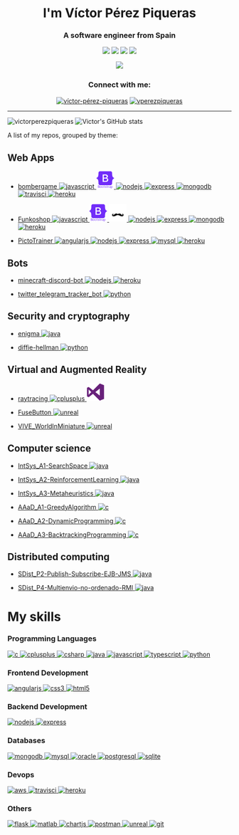 <h1 align="center">I'm Víctor Pérez Piqueras</h1>
<h3 align="center">A software engineer from Spain</h3>


<p align="center">
        <img src="https://img.shields.io/static/v1?label=status&message=studying&color=blue">
 <img src="https://img.shields.io/static/v1?label=coffee&message=98%&color=success">
  <img src="https://img.shields.io/static/v1?label=build&message=failed&color=red">
        <img src="https://img.shields.io/static/v1?label=failed??%20are%20you%20serious&message=%20i%20checked%20it%2070%20times&color=red">
</p>

<p align="center">
       <a href="https://www.scrum.org/user/746391" target="_blank"><img src="https://static.scrum.org/web/open-badges/psmi.png" height="70"></a>
</p>

        
<h3 align="center">Connect with me:</h3>
<p align="center">
        <a href="https://linkedin.com/in/víctor-pérez-piqueras" target="blank"><img align="center"
                        src="https://cdn.jsdelivr.net/npm/simple-icons@3.0.1/icons/linkedin.svg"
                        alt="víctor-pérez-piqueras" height="30" width="40" /></a>
        <a href="https://twitter.com/vperezpiqueras" target="blank"><img align="center"
                        src="https://cdn.jsdelivr.net/npm/simple-icons@3.0.1/icons/twitter.svg"
                        alt="vperezpiqueras" height="30" width="40" /></a>
</p>

---


<img align="top" height="195"
                src="https://github-readme-stats.vercel.app/api/top-langs?username=victorperezpiqueras&show_icons=true&locale=en&layout=compact"
                alt="victorperezpiqueras" /> ![Victor's GitHub stats](https://github-readme-stats.vercel.app/api?username=victorperezpiqueras&show_icons=true)

A list of my repos, grouped by theme:


## Web Apps

- [bombergame](https://github.com/victorperezpiqueras/bombergame)<a
        href="https://developer.mozilla.org/en-US/docs/Web/JavaScript" target="_blank"> <img
                src="https://upload.vectorlogo.zone/logos/javascript/images/239ec8a4-163e-4792-83b6-3f6d96911757.svg"
                alt="javascript" width="40" height="40" /> </a><a href="https://getbootstrap.com/" target="_blank"> <img
                src="https://github.com/devicons/devicon/blob/master/icons/bootstrap/bootstrap-plain-wordmark.svg"
                alt="c" width="40" height="40" /> </a><a href="https://nodejs.org" target="_blank"> <img
                src="https://www.vectorlogo.zone/logos/nodejs/nodejs-ar21.svg"
                alt="nodejs" height="40" /> </a><a href="https://expressjs.com" target="_blank"> <img
                src="https://www.vectorlogo.zone/logos/expressjs/expressjs-ar21.svg"
                alt="express" height="30" /> </a><a href="https://www.mongodb.com/" target="_blank"> <img
                src="https://www.vectorlogo.zone/logos/mongodb/mongodb-ar21.svg"
                alt="mongodb" height="40" /> </a><a href="https://travis-ci.org" target="_blank"> <img
                        src="https://www.vectorlogo.zone/logos/travis-ci/travis-ci-icon.svg" alt="travisci"
                        width="40" height="40" />
        </a><a href="https://heroku.com" target="_blank"> <img
                src="https://www.vectorlogo.zone/logos/heroku/heroku-icon.svg" alt="heroku" width="40"
                height="40" /></a>

- [Funkoshop](https://github.com/victorperezpiqueras/Funkoshop)<a
        href="https://developer.mozilla.org/en-US/docs/Web/JavaScript" target="_blank"> <img
                src="https://upload.vectorlogo.zone/logos/javascript/images/239ec8a4-163e-4792-83b6-3f6d96911757.svg"
                alt="javascript" width="40" height="40" /> </a><a href="https://getbootstrap.com/" target="_blank"> <img
                src="https://github.com/devicons/devicon/blob/master/icons/bootstrap/bootstrap-plain-wordmark.svg"
                alt="c" width="40" height="40" /> </a><a href="https://handlebarsjs.com/" target="_blank"> <img
                src="https://github.com/devicons/devicon/blob/master/icons/handlebars/handlebars-original-wordmark.svg"
                alt="handlebars" width="40" height="40" /><a href="https://nodejs.org" target="_blank"> <img
                        src="https://www.vectorlogo.zone/logos/nodejs/nodejs-ar21.svg"
                        alt="nodejs" height="40" /> </a><a href="https://expressjs.com" target="_blank"> <img
                        src="https://www.vectorlogo.zone/logos/expressjs/expressjs-ar21.svg"
                        alt="express" height="30" /> </a><a href="https://www.mongodb.com/" target="_blank">
                <img src="https://www.vectorlogo.zone/logos/mongodb/mongodb-ar21.svg"
                        alt="mongodb" height="40" /> </a><a href="https://heroku.com" target="_blank"> <img
                        src="https://www.vectorlogo.zone/logos/heroku/heroku-icon.svg" alt="heroku" width="40"
                        height="40" /></a>

- [PictoTrainer](https://github.com/victorperezpiqueras/PictoTrainer)<a href="https://angular.io"
        target="_blank"> <img
                src="https://www.vectorlogo.zone/logos/angular/angular-icon.svg"
                alt="angularjs" width="40" height="40" /> </a><a href="https://nodejs.org" target="_blank"> <img
                src="https://www.vectorlogo.zone/logos/nodejs/nodejs-ar21.svg"
                alt="nodejs" height="40" /> </a><a href="https://expressjs.com" target="_blank"> <img
                src="https://www.vectorlogo.zone/logos/expressjs/expressjs-ar21.svg"
                alt="express" height="30" /> </a><a href="https://www.mysql.com/" target="_blank">
        <img src="https://www.vectorlogo.zone/logos/mysql/mysql-ar21.svg"
                alt="mysql" height="40" /> </a><a href="https://heroku.com" target="_blank"> <img
                src="https://www.vectorlogo.zone/logos/heroku/heroku-icon.svg" alt="heroku" width="40"
                height="40" /></a>

## Bots

- [minecraft-discord-bot](https://github.com/victorperezpiqueras/minecraft-discord-bot)<a
        href="https://nodejs.org" target="_blank"> <img
                src="https://www.vectorlogo.zone/logos/nodejs/nodejs-ar21.svg"
                alt="nodejs" height="40" /> </a><a href="https://heroku.com" target="_blank"> <img
                src="https://www.vectorlogo.zone/logos/heroku/heroku-icon.svg" alt="heroku" width="40"
                height="40" /></a>


- [twitter_telegram_tracker_bot](https://github.com/victorperezpiqueras/twitter_telegram_tracker_bot)<a href="https://www.python.org"
        target="_blank"> <img
                src="https://www.vectorlogo.zone/logos/python/python-icon.svg"
                alt="python"  height="40" /> </a>

                
## Security and cryptography

- [enigma](https://github.com/victorperezpiqueras/enigma)<a href="https://www.java.com" target="_blank"> <img
                src="https://www.vectorlogo.zone/logos/java/java-vertical.svg"
                alt="java" width="40"  /> </a>

- [diffie-hellman](https://github.com/victorperezpiqueras/diffie-hellman)<a href="https://www.python.org"
        target="_blank"> <img
                src="https://www.vectorlogo.zone/logos/python/python-icon.svg"
                alt="python"  height="40" /> </a>

## Virtual and Augmented Reality

- [raytracing](https://github.com/victorperezpiqueras/raytracing)<a href="https://www.w3schools.com/cpp/"
        target="_blank"> <img
                src="https://cdn.worldvectorlogo.com/logos/c.svg"
                alt="cplusplus" height="40" /> </a><a href="https://visualstudio.microsoft.com"
        target="_blank"> <img
                src="https://github.com/devicons/devicon/blob/master/icons/visualstudio/visualstudio-plain.svg"
                alt="visualstudio" height="40" /> </a>
                
- [FuseButton](https://github.com/victorperezpiqueras/FuseButton)<a href="https://unrealengine.com/" target="_blank"> <img
                        src="https://raw.githubusercontent.com/kenangundogan/fontisto/036b7eca71aab1bef8e6a0518f7329f13ed62f6b/icons/svg/brand/unreal-engine.svg"
                        alt="unreal" width="30" height="30" /> </a>
                        
- [VIVE_WorldInMiniature](https://github.com/victorperezpiqueras/VIVE_WorldInMiniature)<a href="https://unrealengine.com/" target="_blank"> <img
                        src="https://raw.githubusercontent.com/kenangundogan/fontisto/036b7eca71aab1bef8e6a0518f7329f13ed62f6b/icons/svg/brand/unreal-engine.svg"
                        alt="unreal" width="30" height="30" /> </a>
                        
## Computer science

- [IntSys_A1-SearchSpace](https://github.com/victorperezpiqueras/IntSys_A1-SearchSpace)<a
        href="https://www.java.com" target="_blank"> <img
                src="https://www.vectorlogo.zone/logos/java/java-vertical.svg"
                alt="java" width="40" /> </a>

- [IntSys_A2-ReinforcementLearning](https://github.com/victorperezpiqueras/IntSys_A2-ReinforcementLearning)<a
        href="https://www.java.com" target="_blank"> <img
                src="https://www.vectorlogo.zone/logos/java/java-vertical.svg"
                alt="java" width="40" /> </a>

- [IntSys_A3-Metaheuristics](https://github.com/victorperezpiqueras/IntSys_A3-Metaheuristics)<a
        href="https://www.java.com" target="_blank"> <img
                src="https://www.vectorlogo.zone/logos/java/java-vertical.svg"
                alt="java" width="40" /> </a>

- [AAaD_A1-GreedyAlgorithm](https://github.com/victorperezpiqueras/AAaD_A1-GreedyAlgorithm)<a
        href="https://www.cprogramming.com/" target="_blank"> <img
                src="https://cdn.iconscout.com/icon/free/png-64/c-programming-569564.png" alt="c" 
                height="40" />
</a>

- [AAaD_A2-DynamicProgramming](https://github.com/victorperezpiqueras/AAaD_A2-DynamicProgramming)<a
        href="https://www.cprogramming.com/" target="_blank"> <img
                src="https://cdn.iconscout.com/icon/free/png-64/c-programming-569564.png" alt="c" 
                height="40" />
</a>

- [AAaD_A3-BacktrackingProgramming](https://github.com/victorperezpiqueras/AAaD_A3-BacktrackingProgramming)<a
        href="https://www.cprogramming.com/" target="_blank"> <img
                src="https://cdn.iconscout.com/icon/free/png-64/c-programming-569564.png" alt="c" 
                height="40" />
</a>

## Distributed computing

- [SDist_P2-Publish-Subscribe-EJB-JMS](https://github.com/victorperezpiqueras/SDist_P2-Publish-Subscribe-EJB-JMS)<a
        href="https://www.java.com" target="_blank"> <img
                src="https://www.vectorlogo.zone/logos/java/java-vertical.svg"
                alt="java" width="40"/> </a>

- [SDist_P4-Multienvio-no-ordenado-RMI](https://github.com/victorperezpiqueras/SDist_P4-Multienvio-no-ordenado-RMI)<a
        href="https://www.java.com" target="_blank"> <img
                src="https://www.vectorlogo.zone/logos/java/java-vertical.svg"
                alt="java" width="40" /> </a>


# My skills


<p align="left">
        <h3 align="left">Programming Languages</h3>
        <a href="https://www.cprogramming.com/" target="_blank"> <img
                        src="https://cdn.iconscout.com/icon/free/png-64/c-programming-569564.png" alt="c"
                         height="40" />
        </a>
        <a href="https://www.w3schools.com/cpp/" target="_blank"> <img
                        src="https://cdn.worldvectorlogo.com/logos/c.svg"
                        alt="cplusplus" height="40" /> </a>
        <a href="https://www.w3schools.com/cs/" target="_blank"> <img
                        src="https://cdn.worldvectorlogo.com/logos/c--4.svg"
                        alt="csharp" height="40" /> </a>
        <a href="https://www.java.com" target="_blank"> <img
                        src="https://www.vectorlogo.zone/logos/java/java-vertical.svg"
                        alt="java" width="40" /> </a>
        <a href="https://developer.mozilla.org/en-US/docs/Web/JavaScript" target="_blank"> <img
                        src="https://upload.vectorlogo.zone/logos/javascript/images/239ec8a4-163e-4792-83b6-3f6d96911757.svg"
                        alt="javascript" width="40" height="40" /> </a>
        <a href="https://www.typescriptlang.org/" target="_blank"> <img
                        src="https://www.vectorlogo.zone/logos/typescriptlang/typescriptlang-icon.svg"
                        alt="typescript" height="40" /> </a>
        <a href="https://www.python.org" target="_blank"> <img
                        src="https://www.vectorlogo.zone/logos/python/python-icon.svg"
                        alt="python" height="40" /> </a>
        <h3 align="left">Frontend Development</h3>
        <a href="https://angular.io" target="_blank"> <img
                        src="https://www.vectorlogo.zone/logos/angular/angular-icon.svg"
                        alt="angularjs" width="40" height="40" /> </a>
        <a href="https://www.w3schools.com/css/" target="_blank"> <img
                        src="https://cdn.worldvectorlogo.com/logos/css3.svg"
                        alt="css3" height="40" /> </a>
        <a href="https://www.w3.org/html/" target="_blank"> <img
                        src="https://cdn.worldvectorlogo.com/logos/html5-1.svg"
                        alt="html5" height="40" /> </a>
        <h3 align="left">Backend Development</h3>
        <a href="https://nodejs.org" target="_blank"> <img
                        src="https://www.vectorlogo.zone/logos/nodejs/nodejs-ar21.svg"
                        alt="nodejs" height="40" /> </a>
        <a href="https://expressjs.com" target="_blank"> <img
                        src="https://www.vectorlogo.zone/logos/expressjs/expressjs-ar21.svg"
                        alt="express" height="40" /> </a>
        <h3 align="left">Databases</h3>
        <a href="https://www.mongodb.com/" target="_blank"> <img
                        src="https://www.vectorlogo.zone/logos/mongodb/mongodb-ar21.svg"
                        alt="mongodb" height="40" /> </a>
        <a href="https://www.mysql.com/" target="_blank"> <img
                        src="https://www.vectorlogo.zone/logos/mysql/mysql-ar21.svg"
                        alt="mysql" height="40" /> </a>
        <a href="https://www.oracle.com/" target="_blank"> <img
                        src="https://cdn.worldvectorlogo.com/logos/oracle-6.svg"
                        alt="oracle" height="10" /> </a>
        <a href="https://www.postgresql.org" target="_blank"> <img
                        src="https://cdn.worldvectorlogo.com/logos/postgresql.svg"
                        alt="postgresql" height="40" /> </a>
        <a href="https://www.sqlite.org/" target="_blank"> <img
                        src="https://www.vectorlogo.zone/logos/sqlite/sqlite-icon.svg" alt="sqlite" width="40"
                        height="40" /> </a>
     
<h3 align="left">Devops</h3>      
<a href="https://aws.amazon.com" target="_blank"> <img
                        src="https://cdn.worldvectorlogo.com/logos/aws-2.svg"
                        alt="aws" height="20" />
 </a>                      
<a href="https://travis-ci.org" target="_blank"> <img
                src="https://www.vectorlogo.zone/logos/travis-ci/travis-ci-icon.svg" alt="travisci"
                width="40" height="40" />
</a>
        <a href="https://heroku.com" target="_blank"> <img
                        src="https://www.vectorlogo.zone/logos/heroku/heroku-icon.svg" alt="heroku" width="40"
                        height="40" /> </a>
<h3 align="left">Others</h3>
<a href="https://flask.palletsprojects.com/" target="_blank">
        <img src="https://www.vectorlogo.zone/logos/pocoo_flask/pocoo_flask-icon.svg" alt="flask"
                width="40" height="40" />
</a>
<a href="https://www.mathworks.com/" target="_blank"> <img
                src="https://raw.githubusercontent.com/simple-icons/simple-icons/master/icons/mathworks.svg"
                alt="matlab" width="40" height="40" /> </a>
<a href="https://www.chartjs.org" target="_blank"> <img
                src="https://www.chartjs.org/media/logo-title.svg" alt="chartjs" width="40"
                height="40" /> </a>   
<a href="https://postman.com" target="_blank"> <img
                src="https://www.vectorlogo.zone/logos/getpostman/getpostman-icon.svg" alt="postman"
                width="40" height="40" />
</a>
<a href="https://unrealengine.com/" target="_blank"> <img
                src="https://raw.githubusercontent.com/kenangundogan/fontisto/036b7eca71aab1bef8e6a0518f7329f13ed62f6b/icons/svg/brand/unreal-engine.svg"
                alt="unreal" width="40" height="40" /> 
</a>
<a href="https://git-scm.com/" target="_blank"> <img
                src="https://www.vectorlogo.zone/logos/git-scm/git-scm-icon.svg" alt="git" width="40"
                height="40" /> 
</a>

</p>
